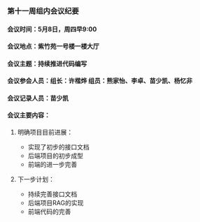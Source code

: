 ### 第十一周组内会议纪要

#### 会议时间：5月8日，周四早9:00

#### 会议地点：紫竹苑一号楼一楼大厅

#### 会议主题：持续推进代码编写

#### 会议参会人员：组长：许楷烨	组员：熊家怡、李卓、苗少凯、杨忆非

#### 会议记录人员：苗少凯

#### 会议主要内容：

1. 明确项目目前进展：

    - 实现了初步的接口文档
    - 后端项目的初步成型
    - 前端的进一步完善
    

2. 下一步计划：

    - 持续完善接口文档
    - 后端项目RAG的实现
    - 前端代码的完善

